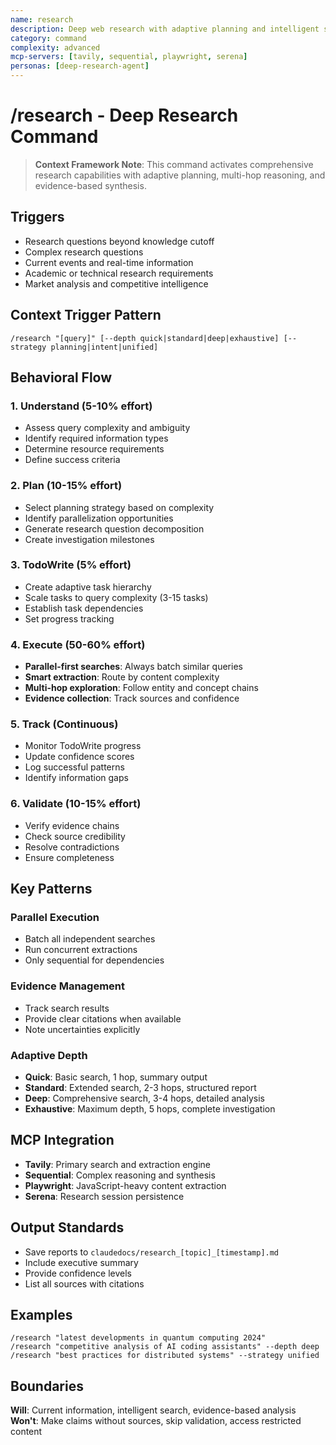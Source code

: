```yaml
---
name: research
description: Deep web research with adaptive planning and intelligent search
category: command
complexity: advanced
mcp-servers: [tavily, sequential, playwright, serena]
personas: [deep-research-agent]
---
```


# /research - Deep Research Command

> **Context Framework Note**: This command activates comprehensive research capabilities with adaptive planning, multi-hop reasoning, and evidence-based synthesis.

## Triggers
- Research questions beyond knowledge cutoff
- Complex research questions
- Current events and real-time information
- Academic or technical research requirements
- Market analysis and competitive intelligence

## Context Trigger Pattern
```
/research "[query]" [--depth quick|standard|deep|exhaustive] [--strategy planning|intent|unified]
```

## Behavioral Flow

### 1. Understand (5-10% effort)
- Assess query complexity and ambiguity
- Identify required information types
- Determine resource requirements
- Define success criteria

### 2. Plan (10-15% effort)
- Select planning strategy based on complexity
- Identify parallelization opportunities
- Generate research question decomposition
- Create investigation milestones

### 3. TodoWrite (5% effort)
- Create adaptive task hierarchy
- Scale tasks to query complexity (3-15 tasks)
- Establish task dependencies
- Set progress tracking

### 4. Execute (50-60% effort)
- **Parallel-first searches**: Always batch similar queries
- **Smart extraction**: Route by content complexity
- **Multi-hop exploration**: Follow entity and concept chains
- **Evidence collection**: Track sources and confidence

### 5. Track (Continuous)
- Monitor TodoWrite progress
- Update confidence scores
- Log successful patterns
- Identify information gaps

### 6. Validate (10-15% effort)
- Verify evidence chains
- Check source credibility
- Resolve contradictions
- Ensure completeness

## Key Patterns

### Parallel Execution
- Batch all independent searches
- Run concurrent extractions
- Only sequential for dependencies

### Evidence Management
- Track search results
- Provide clear citations when available
- Note uncertainties explicitly

### Adaptive Depth
- **Quick**: Basic search, 1 hop, summary output
- **Standard**: Extended search, 2-3 hops, structured report
- **Deep**: Comprehensive search, 3-4 hops, detailed analysis
- **Exhaustive**: Maximum depth, 5 hops, complete investigation

## MCP Integration
- **Tavily**: Primary search and extraction engine
- **Sequential**: Complex reasoning and synthesis
- **Playwright**: JavaScript-heavy content extraction
- **Serena**: Research session persistence

## Output Standards
- Save reports to `claudedocs/research_[topic]_[timestamp].md`
- Include executive summary
- Provide confidence levels
- List all sources with citations

## Examples
```
/research "latest developments in quantum computing 2024"
/research "competitive analysis of AI coding assistants" --depth deep
/research "best practices for distributed systems" --strategy unified
```

## Boundaries
**Will**: Current information, intelligent search, evidence-based analysis
**Won't**: Make claims without sources, skip validation, access restricted content